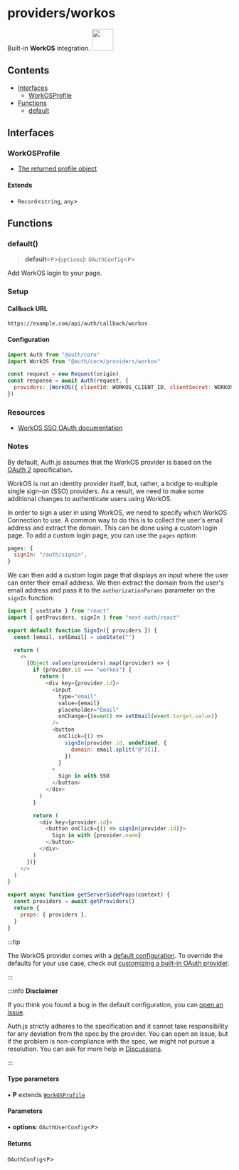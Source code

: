 # providers/workos

<div style={{backgroundColor: "#000", display: "flex", justifyContent: "space-between", color: "#fff", padding: 16}}>
<span>Built-in <b>WorkOS</b> integration.</span>
<a href="https://workos.com/">
  <img style={{display: "block"}} src="https://authjs.dev/img/providers/workos.svg" height="48" />
</a>
</div>

## Contents

- [Interfaces](workos.md#interfaces)
    - [WorkOSProfile](workos.md#workosprofile)
- [Functions](workos.md#functions)
    - [default](workos.md#default)

## Interfaces

### WorkOSProfile

- [The returned profile object](https://workos.com/docs/reference/sso/profile)

#### Extends

- `Record`\<`string`, `any`\>

## Functions

### default()

> **default**\<`P`\>(`options`): `OAuthConfig`\<`P`\>

Add WorkOS login to your page.

### Setup

#### Callback URL
```
https://example.com/api/auth/callback/workos
```

#### Configuration
```js
import Auth from "@auth/core"
import WorkOS from "@auth/core/providers/workos"

const request = new Request(origin)
const response = await Auth(request, {
  providers: [WorkOS({ clientId: WORKOS_CLIENT_ID, clientSecret: WORKOS_CLIENT_SECRET, issuer: WORKOS_ISSUER })],
})
```

### Resources

- [WorkOS SSO OAuth documentation](https://workos.com/docs/reference/sso)

### Notes

By default, Auth.js assumes that the WorkOS provider is
based on the [OAuth 2](https://www.rfc-editor.org/rfc/rfc6749.html) specification.

WorkOS is not an identity provider itself, but, rather, a bridge to multiple single sign-on (SSO) providers.
As a result, we need to make some additional changes to authenticate users using WorkOS.

In order to sign a user in using WorkOS, we need to specify which WorkOS Connection to use.
A common way to do this is to collect the user's email address and extract the domain. This can be done using a custom login page.
To add a custom login page, you can use the `pages` option:
```js title="pages/api/auth/[...nextauth].js"
pages: {
  signIn: "/auth/signin",
}
```
We can then add a custom login page that displays an input where the user can enter their email address.
We then extract the domain from the user's email address and pass it to the `authorizationParams` parameter on the `signIn` function:
```js title="pages/auth/signin.js"
import { useState } from "react"
import { getProviders, signIn } from "next-auth/react"

export default function SignIn({ providers }) {
  const [email, setEmail] = useState("")

  return (
    <>
      {Object.values(providers).map((provider) => {
        if (provider.id === "workos") {
          return (
            <div key={provider.id}>
              <input
                type="email"
                value={email}
                placeholder="Email"
                onChange={(event) => setEmail(event.target.value)}
              />
              <button
                onClick={() =>
                  signIn(provider.id, undefined, {
                    domain: email.split("@")[1],
                  })
                }
              >
                Sign in with SSO
              </button>
            </div>
          )
        }

        return (
          <div key={provider.id}>
            <button onClick={() => signIn(provider.id)}>
              Sign in with {provider.name}
            </button>
          </div>
        )
      })}
    </>
  )
}

export async function getServerSideProps(context) {
  const providers = await getProviders()
  return {
    props: { providers },
  }
}
```

:::tip

The WorkOS provider comes with a [default configuration](https://github.com/nextauthjs/next-auth/blob/main/packages/core/src/providers/workos.ts).
To override the defaults for your use case, check out [customizing a built-in OAuth provider](https://authjs.dev/guides/providers/custom-provider#override-default-options).

:::

:::info **Disclaimer**

If you think you found a bug in the default configuration, you can [open an issue](https://authjs.dev/new/provider-issue).

Auth.js strictly adheres to the specification and it cannot take responsibility for any deviation from
the spec by the provider. You can open an issue, but if the problem is non-compliance with the spec,
we might not pursue a resolution. You can ask for more help in [Discussions](https://authjs.dev/new/github-discussions).

:::

#### Type parameters

• **P** extends [`WorkOSProfile`](workos.md#workosprofile)

#### Parameters

• **options**: `OAuthUserConfig`\<`P`\>

#### Returns

`OAuthConfig`\<`P`\>
